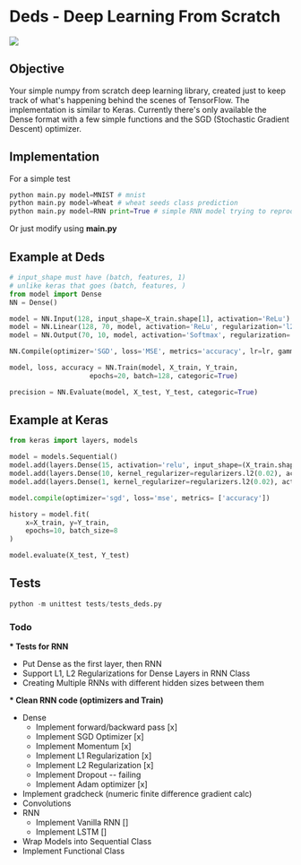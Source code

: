 # Deds - Deep Learning From Scratch

![](https://img.shields.io/badge/tests-passing-green)

## Objective
Your simple numpy from scratch deep learning library, created just to keep track of what's happening behind the scenes of TensorFlow. The implementation is similar to Keras. Currently there's only available the Dense format with a few simple functions and the SGD (Stochastic Gradient Descent) optimizer.

## Implementation
For a simple test

```python
python main.py model=MNIST # mnist
python main.py model=Wheat # wheat seeds class prediction
python main.py model=RNN print=True # simple RNN model trying to reproduce text input (source)
```

Or just modify using <b>main.py</b>

## Example at Deds
```python
# input_shape must have (batch, features, 1)
# unlike keras that goes (batch, features, )
from model import Dense 
NN = Dense()

model = NN.Input(128, input_shape=X_train.shape[1], activation='ReLu')
model = NN.Linear(128, 70, model, activation='ReLu', regularization='l2', reg=0.00001) #a little low, I know 
model = NN.Output(70, 10, model, activation='Softmax', regularization='l1', reg=0.0001)

NN.Compile(optimizer='SGD', loss='MSE', metrics='accuracy', lr=lr, gamma=gamma)

model, loss, accuracy = NN.Train(model, X_train, Y_train, 
                    epochs=20, batch=128, categoric=True)

precision = NN.Evaluate(model, X_test, Y_test, categoric=True)
```

## Example at Keras
```python
from keras import layers, models

model = models.Sequential()
model.add(layers.Dense(15, activation='relu', input_shape=(X_train.shape[1],)))
model.add(layers.Dense(10, kernel_regularizer=regularizers.l2(0.02), activation='relu'))
model.add(layers.Dense(1, kernel_regularizer=regularizers.l2(0.02), activation='linear'))

model.compile(optimizer='sgd', loss='mse', metrics= ['accuracy'])

history = model.fit(
    x=X_train, y=Y_train, 
    epochs=10, batch_size=8
)

model.evaluate(X_test, Y_test)

```


## Tests

```python
python -m unittest tests/tests_deds.py
```

### Todo
<b>* Tests for RNN </b>
  * Put Dense as the first layer, then RNN
  * Support L1, L2 Regularizations for Dense Layers in RNN Class
  * Creating Multiple RNNs with different hidden sizes between them

<b>* Clean RNN code (optimizers and Train)</b>

* Dense 
    * Implement forward/backward pass [x]
    * Implement SGD Optimizer [x]
    * Implement Momentum [x]
    * Implement L1 Regularization [x]
    * Implement L2 Regularization [x]
    * Implement Dropout -- failing
    * Implement Adam optimizer [x]
* Implement gradcheck (numeric finite difference gradient calc)
* Convolutions
* RNN 
    * Implement Vanilla RNN [] 
    * Implement LSTM []
* Wrap Models into Sequential Class 
* Implement Functional Class 
